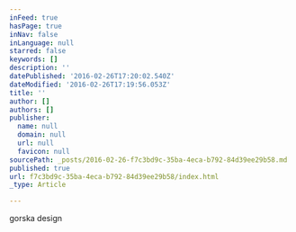 ```yaml
---
inFeed: true
hasPage: true
inNav: false
inLanguage: null
starred: false
keywords: []
description: ''
datePublished: '2016-02-26T17:20:02.540Z'
dateModified: '2016-02-26T17:19:56.053Z'
title: ''
author: []
authors: []
publisher:
  name: null
  domain: null
  url: null
  favicon: null
sourcePath: _posts/2016-02-26-f7c3bd9c-35ba-4eca-b792-84d39ee29b58.md
published: true
url: f7c3bd9c-35ba-4eca-b792-84d39ee29b58/index.html
_type: Article

---
```

gorska design